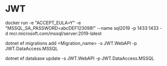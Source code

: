 # JWT

docker run -e "ACCEPT_EULA=Y" -e "MSSQL_SA_PASSWORD=abcDEF123098!" --name sql2019 -p 1433:1433 -d mcr.microsoft.com/mssql/server:2019-latest

dotnet ef migrations add <Migration_name> -s JWT.WebAPI -p JWT.DataAccess.MSSQL

dotnet ef database update -s JWT.WebAPI -p JWT.DataAccess.MSSQL